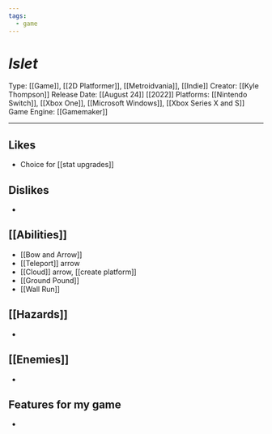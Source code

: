 ```yaml
---
tags:
  - game
---
```

# _Islet_

Type: [[Game]], [[2D Platformer]], [[Metroidvania]], [[Indie]]
Creator: [[Kyle Thompson]]
Release Date: [[August 24]] [[2022]]
Platforms: [[Nintendo Switch]], [[Xbox One]], [[Microsoft Windows]], [[Xbox Series X and S]]
Game Engine: [[Gamemaker]]

----





## Likes
* Choice for [[stat upgrades]]

## Dislikes
* 

## [[Abilities]]
* [[Bow and Arrow]]
* [[Teleport]] arrow
* [[Cloud]] arrow, [[create platform]]
* [[Ground Pound]]
* [[Wall Run]]

## [[Hazards]]
* 

## [[Enemies]]
* 

## Features for my game
* 
